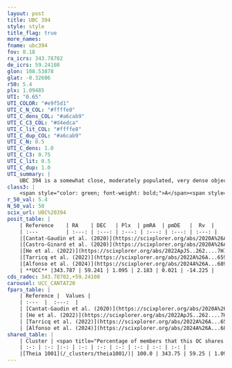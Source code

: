 ```yaml
---
layout: post
title: UBC 394
style: style
title_flag: true
more_names: 
fname: ubc394
fov: 0.18
ra_icrs: 343.78702
de_icrs: 59.24108
glon: 108.53878
glat: -0.32606
r50: 5.4
plx: 1.09485
UTI: "0.65"
UTI_COLOR: "#e9f5d1"
UTI_C_N_COL: "#ffffe8"
UTI_C_dens_COL: "#a6cab9"
UTI_C_C3_COL: "#d4edca"
UTI_C_lit_COL: "#ffffe8"
UTI_C_dup_COL: "#a6cab9"
UTI_C_N: 0.5
UTI_C_dens: 1.0
UTI_C_C3: 0.75
UTI_C_lit: 0.5
UTI_C_dup: 1.0
UTI_summary: |
    UBC 394 is a somewhat close, moderately populated, very dense object of high C3 quality. It is moderately studied in the literature. This object shares a large percentage of members with a later reported entry.
class3: |
    <span style="color: green; font-weight: bold;">A</span><span style="color: #FFC300; font-weight: bold;">B</span>
r_50_val: 5.4
N_50_val: 50
scix_url: UBC%20394
posit_table: |
    | Reference    | RA    | DEC   | Plx  | pmRA  | pmDE   |  Rv  |
    | :---         | :---: | :---: | :---: | :---: | :---: | :---: |
    |[Cantat-Gaudin et al. (2020)](https://scixplorer.org/abs/2020A%26A...640A...1C) | 343.738 | 59.247 | 1.092 | 2.152 | 0.068 | -- |
    |[Castro-Ginard et al. (2020)](https://scixplorer.org/abs/2020A%26A...635A..45C) | 343.764 | 59.247 | 1.09 | 2.16 | 0.069 | -- |
    |[He et al. (2022)](https://scixplorer.org/abs/2022ApJS..262....7H) | 343.753 | 59.254 | 1.099 | 2.201 | 0.028 | -- |
    |[Tarricq et al. (2022)](https://scixplorer.org/abs/2022A%26A...659A..59T) | 343.702 | 59.247 | 1.098 | 2.182 | 0.012 | -- |
    |[Alfonso et al. (2024)](https://scixplorer.org/abs/2024A%26A...689A..18A) | -16.21 | 59.254 | 1.069 | 2.195 | 0.022 | -- |
    | **UCC** |343.787 | 59.241 | 1.095 | 2.183 | 0.021 | -14.225 | 
cds_radec: 343.78702,+59.24108
carousel: UCC_CANTAT20
fpars_table: |
    | Reference |  Values |
    | :---  |  :---:  |
    | [Cantat-Gaudin et al. (2020)](https://scixplorer.org/abs/2020A%26A...640A...1C) | `AVNN=1.85, DMNN=9.91, AgeNN=8.2` |
    | [He et al. (2022)](https://scixplorer.org/abs/2022ApJS..262....7H) | `A0=2.6, logAge=7.85` |
    | [Tarricq et al. (2022)](https://scixplorer.org/abs/2022A%26A...659A..59T) | `Dist=949, logAgeNN=8.2` |
    | [Alfonso et al. (2024)](https://scixplorer.org/abs/2024A%26A...689A..18A) | `AV=1.84980, MOD=9.91010, logAge=8.32561, Z=0.00994` |
shared_table: |
    | Cluster | <span title="Percentage of members that this OC shares with the ones listed">%</span>   | RA   | DEC   | Plx   | pmRA  | pmDE  | Rv | UTI |
    | :-: | :-: |:-: | :-: | :-: | :-: | :-: | :-: | :-: |
    |[Theia 1001](/_clusters/theia1001/)| 100.0 | 343.75 | 59.25 | 1.09 | 2.19 | 0.03 | -17.51 |0.33 |
---
```

